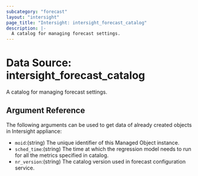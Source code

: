 ```yaml
---
subcategory: "forecast"
layout: "intersight"
page_title: "Intersight: intersight_forecast_catalog"
description: |-
  A catalog for managing forecast settings.
---
```


# Data Source: intersight_forecast_catalog
A catalog for managing forecast settings.
## Argument Reference
The following arguments can be used to get data of already created objects in Intersight appliance:
* `moid`:(string) The unique identifier of this Managed Object instance. 
* `sched_time`:(string) The time at which the regression model needs to run for all the metrics specified in catalog. 
* `nr_version`:(string) The catalog version used in forecast configuration service. 
